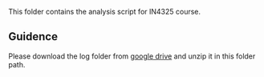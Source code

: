 This folder contains the analysis script for IN4325 course.

## Guidence

Please download the log folder from [google drive](https://drive.google.com/file/d/1-xaMCGLk12CpZfZo1LyurVnSRFIk6mzR/view?usp=sharing) and unzip it in this folder path.
